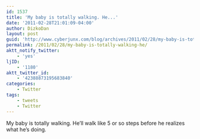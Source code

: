 ```yaml
---
id: 1537
title: 'My baby is totally walking. He...'
date: '2011-02-28T21:01:09-04:00'
author: DizkoDan
layout: post
guid: 'http://www.cyberjunx.com/blog/archives/2011/02/28/my-baby-is-totally-walking-he/'
permalink: /2011/02/28/my-baby-is-totally-walking-he/
aktt_notify_twitter:
    - 'yes'
ljID:
    - '1180'
aktt_twitter_id:
    - '42388873195683840'
categories:
    - Twitter
tags:
    - tweets
    - Twitter
---
```


My baby is totally walking. He’ll walk like 5 or so steps before he realizes what he’s doing.
